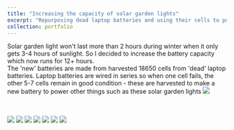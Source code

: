 ```yaml
---
title: "Increasing the capacity of solar garden lights"
excerpt: "Repurposing dead laptop batteries and using their cells to power solar garden lights <br/><img src='/images/gardenlight6.jpg'>"
collection: portfolio
---
```


Solar garden light won't last more than 2 hours during winter when it only gets 3-4 hours of sunlight. So I decided to increase the battery capacity which now runs for 12+ hours. <br/>
The 'new' batteries are made from harvested 18650 cells from 'dead' laptop batteries. Laptop batteries are wired in series so when one cell fails, the other 5-7 cells remain in good condition - these are harvested to make a new battery to power other things such as these solar garden lights
<img src='/images/harvest1.jpg'>

<br/>
<br/>
<img src='/images/gardenlight1.jpg'>
<img src='/images/gardenlight2.jpg'>
<img src='/images/gardenlight3.jpg'>
<img src='/images/gardenlight4.jpg'>
<img src='/images/gardenlight5.jpg'>
<img src='/images/gardenlight6.jpg'>
<img src='/images/gardenlight7.jpg'>
